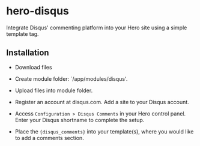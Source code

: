 hero-disqus
===========

Integrate Disqus' commenting platform into your Hero site using a simple template tag.

## Installation

* Download files

* Create module folder: `/app/modules/disqus'.

* Upload files into module folder.

* Register an account at disqus.com.  Add a site to your Disqus account.

* Access `Configuration > Disqus Comments` in your Hero control panel.  Enter your Disqus shortname to complete the setup.

* Place the `{disqus_comments}` into your template(s), where you would like to add a comments section.